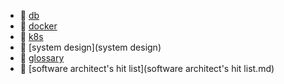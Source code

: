 * 📂 [db](db)
* 📂 [docker](docker)
* 📂 [k8s](k8s)
* 📂 [system design](system design)
* 📄 [glossary](glossary.md)
* 📄 [software architect's hit list](software architect's hit list.md)
